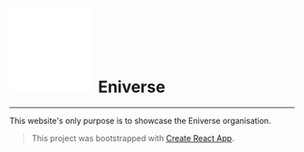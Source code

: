 # ![ENIVERSE](https://raw.githubusercontent.com/marc-mrt/Eniverse-Showcase/master/src/assets/logo.png  "ENIVERSE") Eniverse
---------

This website's only purpose is to showcase the Eniverse organisation.


> This project was bootstrapped with [Create React App](https://github.com/facebookincubator/create-react-app).
